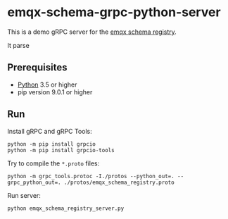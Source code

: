 # emqx-schema-grpc-python-server

This is a demo gRPC server for the [emqx schema registry](https://docs.emqx.com/en/enterprise/v4.4/rule/schema-registry.html).

It parse 

## Prerequisites

- [Python](https://www.python.org) 3.5 or higher
- pip version 9.0.1 or higher

## Run

Install gRPC and gRPC Tools:

```
python -m pip install grpcio
python -m pip install grpcio-tools
```
Try to compile the `*.proto` files:

```
python -m grpc_tools.protoc -I./protos --python_out=. --grpc_python_out=. ./protos/emqx_schema_registry.proto
```

Run server:

```
python emqx_schema_registry_server.py
```
